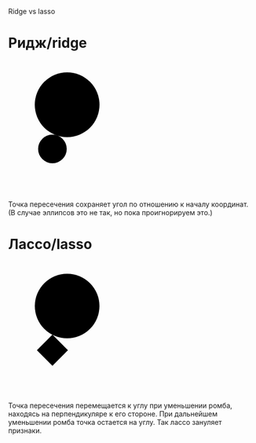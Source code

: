 Ridge vs lasso

Ридж/ridge
==========

<svg viewBox="-3 -6 7 9" width="15em">
<line x1="-10" x2="10" y1="0" y2="0" />
<line x1="0" x2="0" y1="-10" y2="10" />
<circle cx="0" cy="0" r="0.05" class="filled" />
<circle cx="0" cy="0">
<animate
attributeName="r"
values="
0.93;
2.46;
0.93;
"
dur="5s"
repeatCount="indefinite" />
</circle>
<circle cx="1" cy="-3" r="0.05" style="fill-opacity:1" />
<circle cx="1" cy="-3">
<animate
attributeName="r"
values="
2.24;
0.71;
2.24;
"
dur="5s"
repeatCount="indefinite">
</circle>
<line class="dashed" x1="-2" y1="6" x2="2" y2="-6" />
</svg>

Точка пересечения сохраняет угол по отношению к началу координат.
(В случае эллипсов это не так, но пока проигнорируем это.)

Лассо/lasso
===========

<svg viewBox="-3 -6 7 9" width="15em">
<line x1="-10" x2="10" y1="0" y2="0" />
<line x1="0" x2="0" y1="-10" y2="10" />
<circle cx="0" cy="0" r="0.05" class="filled" />
<polygon>
<animate
attributeName="points"
values="
1,0 0,1 -1,0, 0,-1 ;
2,0 0,2 -2,0, 0,-2 ;
3,0 0,3 -3,0, 0,-3 ;
2,0 0,2 -2,0, 0,-2 ;
1,0 0,1 -1,0, 0,-1 ;
"
dur="5s"
repeatCount="indefinite" />
</polygon>
<circle cx="1" cy="-3" r="0.05" style="fill-opacity:1" />
<circle cx="1" cy="-3">
<animate
attributeName="r"
values="
2.24;
1.41;
0.71;
1.41;
2.24;
"
dur="5s"
repeatCount="indefinite" />
</circle>
<line class="dashed" x1="-10" y1="8" x2="8" y2="-10"  />
</svg>

Точка пересечения перемещается к углу при уменьшении ромба, находясь на перпендикуляре к его стороне.
При дальнейшем уменьшении ромба точка остается на углу.
Так лассо зануляет признаки.
